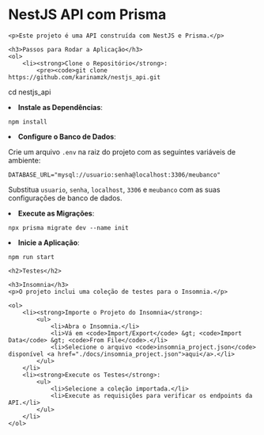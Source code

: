<!DOCTYPE html>
<html lang="pt-br">
<head>
    <meta charset="UTF-8">
    <meta name="viewport" content="width=device-width, initial-scale=1.0">
    <title>README - NestJS API com Prisma</title>
</head>
<body>
    <h1>NestJS API com Prisma</h1>

    <p>Este projeto é uma API construída com NestJS e Prisma.</p>

    <h3>Passos para Rodar a Aplicação</h3>
    <ol>
        <li><strong>Clone o Repositório</strong>:
            <pre><code>git clone https://github.com/karinamzk/nestjs_api.git
cd nestjs_api
            </code></pre>
        </li>
        <li><strong>Instale as Dependências</strong>:
            <pre><code>npm install</code></pre>
        </li>
        <li><strong>Configure o Banco de Dados</strong>:
            <p>Crie um arquivo <code>.env</code> na raiz do projeto com as seguintes variáveis de ambiente:</p>
            <pre><code>DATABASE_URL="mysql://usuario:senha@localhost:3306/meubanco"
            </code></pre>
            <p>Substitua <code>usuario</code>, <code>senha</code>, <code>localhost</code>, <code>3306</code> e <code>meubanco</code> com as suas configurações de banco de dados.</p>
        </li>
        <li><strong>Execute as Migrações</strong>:
            <pre><code>npx prisma migrate dev --name init
            </code></pre>
        </li>
        <li><strong>Inicie a Aplicação</strong>:
            <pre><code>npm run start
            </code></pre>
        </li>
    </ol>

    <h2>Testes</h2>

    <h3>Insomnia</h3>
    <p>O projeto inclui uma coleção de testes para o Insomnia.</p>

    <ol>
        <li><strong>Importe o Projeto do Insomnia</strong>:
            <ul>
                <li>Abra o Insomnia.</li>
                <li>Vá em <code>Import/Export</code> &gt; <code>Import Data</code> &gt; <code>From File</code>.</li>
                <li>Selecione o arquivo <code>insomnia_project.json</code> disponível <a href="./docs/insomnia_project.json">aqui</a>.</li>
            </ul>
        </li>
        <li><strong>Execute os Testes</strong>:
            <ul>
                <li>Selecione a coleção importada.</li>
                <li>Execute as requisições para verificar os endpoints da API.</li>
            </ul>
        </li>
    </ol>

</body>
</html>
